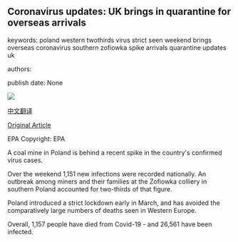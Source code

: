 ## Coronavirus updates: UK brings in quarantine for overseas arrivals

keywords: poland western twothirds virus strict seen weekend brings overseas coronavirus southern zofiowka spike arrivals quarantine updates uk

authors: 

publish date: None

![](https://m.files.bbci.co.uk/modules/bbc-morph-news-waf-page-meta/4.1.2/bbc_news_logo.png)

[中文翻译](Coronavirus%20updates%3A%20UK%20brings%20in%20quarantine%20for%20overseas%20arrivals_zh.md)

[Original Article](https://www.bbc.com/news/live/world-52960189)

EPA Copyright: EPA

A coal mine in Poland is behind a recent spike in the country's confirmed virus cases.

Over the weekend 1,151 new infections were recorded nationally. An outbreak among miners and their families at the Zofiowka colliery in southern Poland accounted for two-thirds of that figure.

Poland introduced a strict lockdown early in March, and has avoided the comparatively large numbers of deaths seen in Western Europe.

Overall, 1,157 people have died from Covid-19 - and 26,561 have been infected.